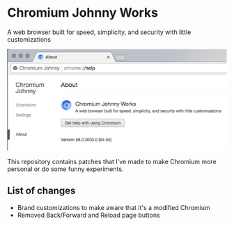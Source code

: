 # Chromium Johnny Works
A web browser built for speed, simplicity, and security with little customizations

![Preview](preview.png)

This repository contains patches that I've made to make Chromium more personal or do some funny experiments.

## List of changes
* Brand customizations to make aware that it's a modified Chromium
* Removed Back/Forward and Reload page buttons